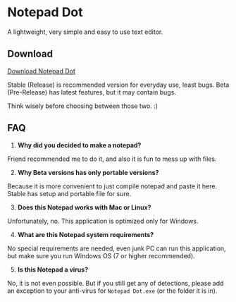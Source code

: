 # Notepad Dot 

A lightweight, very simple and easy to use text editor.

## Download

[Download Notepad Dot](https://github.com/ncyxie/Notepad-Dot/releases/)

Stable (Release) is recommended version for everyday use, least bugs.
Beta (Pre-Release) has latest features, but it may contain bugs.

Think wisely before choosing between those two. :)

## FAQ

1. **Why did you decided to make a notepad?**

Friend recommended me to do it, and also it is fun to mess up with files.

2. **Why Beta versions has only portable versions?**

Because it is more convenient to just compile notepad and paste it here.
Stable has setup and portable file for sure.

3. **Does this Notepad works with Mac or Linux?**

Unfortunately, no. This application is optimized only for Windows.

4. **What are this Notepad system requirements?**

No special requirements are needed, even junk PC can run this application, 
but make sure you run Windows OS (7 or higher recommended).

5. **Is this Notepad a virus?**

No, it is not even possible. But if you still get any of detections, 
please add an exception to your anti-virus for `Notepad Dot.exe` 
(or the folder it is in).
